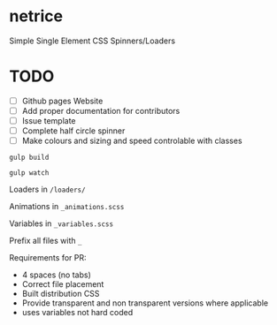 # netrice
Simple Single Element CSS Spinners/Loaders

# TODO

- [ ] Github pages Website
- [ ] Add proper documentation for contributors
- [ ] Issue template
- [ ] Complete half circle spinner
- [ ] Make colours and sizing and speed controlable with classes

`gulp build`

`gulp watch`

Loaders in `/loaders/`

Animations in `_animations.scss`

Variables in `_variables.scss`

Prefix all files with `_`

Requirements for PR:

- 4 spaces (no tabs)
- Correct file placement
- Built distribution CSS
- Provide transparent and non transparent versions where applicable
- uses variables not hard coded
